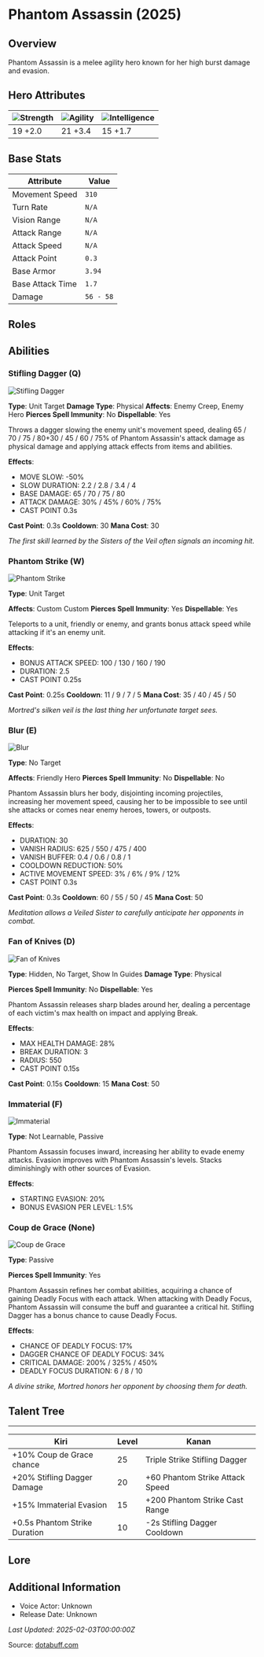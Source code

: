 # Phantom Assassin (2025)

## Overview
Phantom Assassin is a melee agility hero known for her high burst damage and evasion.

## Hero Attributes
| ![Strength](https://www.dotabuff.com/assets/hero_str-c4c83daf6344eee5758e6634a6535394cdcf03a9a8292076260cbe42b76d1b4c.png) | ![Agility](https://www.dotabuff.com/assets/hero_agi-f7c48b4a53d1a3f879d97d7afce7326b01d4a1a053fec8ea922ac6bbbe7947d7.png) | ![Intelligence](https://www.dotabuff.com/assets/hero_int-b590a71ef3df24fd995abacac069e7dbf3ee126cc67d6969bb3bea8034124232.png) |
|------------------------|------------------------|----------------------------|
| 19 +2.0             | 21 +3.4              | 15 +1.7            |

## Base Stats
| Attribute | Value |
|-----------|-------|
| Movement Speed | `310` |
| Turn Rate | `N/A` |
| Vision Range | `N/A` |
| Attack Range | `N/A` |
| Attack Speed | `N/A` |
| Attack Point | `0.3` |
| Base Armor | `3.94` |
| Base Attack Time | `1.7` |
| Damage | `56 - 58` |

## Roles


## Abilities
### Stifling Dagger (Q)
![Stifling Dagger](https://www.dotabuff.com/assets/skills/phantom-assassin-stifling-dagger-5190-a50043ed07ea6db77e868aa0174065b2ccad3815d4ef52a4e23c1d6d49d05d02.jpg)

**Type**: Unit Target
**Damage Type**: Physical
**Affects**: Enemy Creep, Enemy Hero
**Pierces Spell Immunity**: No
**Dispellable**: Yes

Throws a dagger slowing the enemy unit's movement speed, dealing 65 / 70 / 75 / 80+30 / 45 / 60 / 75% of Phantom Assassin's attack damage as physical damage and applying attack effects from items and abilities.

**Effects**:
- MOVE SLOW: -50%
- SLOW DURATION: 2.2 / 2.8 / 3.4 / 4
- BASE DAMAGE: 65 / 70 / 75 / 80
- ATTACK DAMAGE: 30% / 45% / 60% / 75%
- CAST POINT 0.3s

**Cast Point**: 0.3s
**Cooldown**: 30
**Mana Cost**: 30

*The first skill learned by the Sisters of the Veil often signals an incoming hit.*

### Phantom Strike (W)
![Phantom Strike](https://www.dotabuff.com/assets/skills/phantom-assassin-phantom-strike-5191-05c40bbc5d06afb3c4472083e6615e43054145887f464d55ab61802ef77d0d8d.jpg)

**Type**: Unit Target

**Affects**: Custom Custom
**Pierces Spell Immunity**: Yes
**Dispellable**: Yes

Teleports to a unit, friendly or enemy, and grants bonus attack speed while attacking if it's an enemy unit.

**Effects**:
- BONUS ATTACK SPEED: 100 / 130 / 160 / 190
- DURATION: 2.5
- CAST POINT 0.25s

**Cast Point**: 0.25s
**Cooldown**: 11 / 9 / 7 / 5
**Mana Cost**: 35 / 40 / 45 / 50

*Mortred's silken veil is the last thing her unfortunate target sees.*

### Blur (E)
![Blur](https://www.dotabuff.com/assets/skills/phantom-assassin-blur-5192-4b36cae2eb2ad6c99ea6c7344b9cfb6f4f7ed07c8dc64133e5027e16084df056.jpg)

**Type**: No Target

**Affects**: Friendly Hero
**Pierces Spell Immunity**: No
**Dispellable**: No

Phantom Assassin blurs her body, disjointing incoming projectiles, increasing her movement speed, causing her to be impossible to see until she attacks or comes near enemy heroes, towers, or outposts.

**Effects**:
- DURATION: 30
- VANISH RADIUS: 625 / 550 / 475 / 400
- VANISH BUFFER: 0.4 / 0.6 / 0.8 / 1
- COOLDOWN REDUCTION: 50%
- ACTIVE MOVEMENT SPEED: 3% / 6% / 9% / 12%
- CAST POINT 0.3s

**Cast Point**: 0.3s
**Cooldown**: 60 / 55 / 50 / 45
**Mana Cost**: 50

*Meditation allows a Veiled Sister to carefully anticipate her opponents in combat.*

### Fan of Knives (D)
![Fan of Knives](https://www.dotabuff.com/assets/skills/phantom-assassin-fan-of-knives-662-80d122af577fd10d1e2e8b0eda38e6281aec3ed326d09782a3624c71f9098faf.jpg)

**Type**: Hidden, No Target, Show In Guides
**Damage Type**: Physical

**Pierces Spell Immunity**: No
**Dispellable**: Yes

Phantom Assassin releases sharp blades around her, dealing a percentage of each victim's max health on impact and applying Break.

**Effects**:
- MAX HEALTH DAMAGE: 28%
- BREAK DURATION: 3
- RADIUS: 550
- CAST POINT 0.15s

**Cast Point**: 0.15s
**Cooldown**: 15
**Mana Cost**: 50



### Immaterial (F)
![Immaterial](https://www.dotabuff.com/assets/skills/default-5a612c460046882c6741f2fd3db0f48ae721d557d613f3dc4db7262a1bd5864a.jpg)

**Type**: Not Learnable, Passive





Phantom Assassin focuses inward, increasing her ability to evade enemy attacks. Evasion improves with Phantom Assassin's levels. Stacks diminishingly with other sources of Evasion.

**Effects**:
- STARTING EVASION: 20%
- BONUS EVASION PER LEVEL: 1.5%







### Coup de Grace (None)
![Coup de Grace](https://www.dotabuff.com/assets/skills/phantom-assassin-coup-de-grace-5193-22628055b5b011027957e95f28a09d2691bdef0fea330463d86fb43d3e77c3ce.jpg)

**Type**: Passive


**Pierces Spell Immunity**: Yes


Phantom Assassin refines her combat abilities, acquiring a chance of gaining Deadly Focus with each attack. When attacking with Deadly Focus, Phantom Assassin will consume the buff and guarantee a critical hit. Stifling Dagger has a bonus chance to cause Deadly Focus.

**Effects**:
- CHANCE OF DEADLY FOCUS: 17%
- DAGGER CHANCE OF DEADLY FOCUS: 34%
- CRITICAL DAMAGE: 200% / 325% / 450%
- DEADLY FOCUS DURATION: 6 / 8 / 10





*A divine strike, Mortred honors her opponent by choosing them for death.*


## Talent Tree
------------
Kiri | Level | Kanan
------|--------|-------
+10% Coup de Grace chance | 25 | Triple Strike Stifling Dagger
+20% Stifling Dagger Damage | 20 | +60 Phantom Strike Attack Speed
+15% Immaterial Evasion | 15 | +200 Phantom Strike Cast Range
+0.5s Phantom Strike Duration | 10 | -2s Stifling Dagger Cooldown

## Lore
> 

## Additional Information
- Voice Actor: Unknown
- Release Date: Unknown

_Last Updated: 2025-02-03T00:00:00Z_

Source: [dotabuff.com](https://www.dotabuff.com/heroes/phantom-assassin/abilities)
